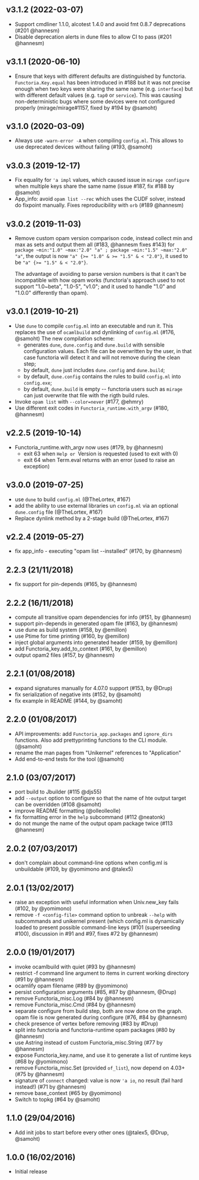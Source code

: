## v3.1.2 (2022-03-07)

* Support cmdliner 1.1.0, alcotest 1.4.0 and avoid fmt 0.8.7 deprecations
  (#201 @hannesm)
* Disable deprecation alerts in dune files to allow CI to pass (#201 @hannesm)

## v3.1.1 (2020-06-10)

* Ensure that keys with different defaults are distinguished by functoria.
  `Functoria.Key.equal` has been introduced in #188 but it was not precise
  enough when two keys were sharing the same name (e.g. `interface`)
  but with different default values (e.g. `tap0` or `service`).
  This was causing non-deterministic bugs where some devices were
  not configured properly (mirage/mirage#1157, fixed by #194 by @samoht)

## v3.1.0 (2020-03-09)

* Always use `-warn-error -A` when compiling `config.ml`. This allows
  to use deprecated devices without failing (#193, @samoht)

## v3.0.3 (2019-12-17)

* Fix equality for `'a impl` values, which caused issue in `mirage configure`
  when multiple keys share the same name (issue #187, fix #188 by @samoht)
* App_info: avoid `opam list --rec` which uses the CUDF solver, instead do
  fixpoint manually. Fixes reproducibility with `orb` (#189 @hannesm)

## v3.0.2 (2019-11-03)

* Remove custom opam version comparison code, instead collect min and max as
  sets and output them all (#183, @hannesm fixes #143)
  for `package ~min:"1.0" ~max:"2.0" "a" ; package ~min:"1.5" ~max:"2.0" "a"`,
  the output is now `"a" {>= "1.0" & >= "1.5" & < "2.0"}`, it used to be
  `"a" {>= "1.5" & < "2.0"}`.

  The advantage of avoiding to parse version numbers is that it can't be
  incompatible with how opam works (functoria's approach used to not support
  "1.0~beta", "1.0-5", "v1.0"; and it used to handle "1.0" and "1.0.0"
  differently than opam).

## v3.0.1 (2019-10-21)

* Use `dune` to compile `config.ml` into an executable and run it.
  This replaces the use of `ocamlbuild` and dynlinking of `config.ml`
  (#176, @samoht)
  The new compilation scheme:
  - generates `dune`, `dune.config` and `dune.build` with sensible
    configuration values. Each file can be overwritten by the user,
    in that case functoria will detect it and will not remove during
    the clean step;
  - by default, `dune` just includes `dune.config` and `dune.build`;
  - by default, `dune.config` contains the rules to build `config.ml`
    into `config.exe`;
  - by default, `dune.build` is empty -- functoria users such as
    `mirage` can just overwrite that file with the rigth build rules.
* Invoke `opam list` with `--color=never` (#177, @ehmry)
* Use different exit codes in `Functoria_runtime.with_argv` (#180, @hannesm)

## v2.2.5 (2019-10-14)

* Functoria_runtime.with_argv now uses (#179, by @hannesm)
  - exit 63 when `Help or `Version is requested (used to exit with 0)
  - exit 64 when Term.eval returns with an error (used to raise an exception)

## v3.0.0 (2019-07-25)

* use `dune` to build `config.ml` (@TheLortex, #167)
* add the ability to use external libraries un `config.ml` via an optional
  `dune.config` file (@TheLortex, #167)
* Replace dynlink method by a 2-stage build (@TheLortex, #167)

## v2.2.4 (2019-05-27)

* fix app_info - executing "opam list --installed" (#170, by @hannesm)

## 2.2.3 (21/11/2018)

* fix support for pin-depends (#165, by @hannesm)

## 2.2.2 (16/11/2018)

* compute all transitive opam dependencies for info (#151, by @hannesm)
* support pin-depends in generated opam file (#163, by @hannesm)
* use dune as build system (#158, by @emillon)
* use Ptime for time printing (#160, by @emillon)
* inject global arguments into generated header (#159, by @emillon)
* add Functoria_key.add_to_context (#161, by @emillon)
* output opam2 files (#157, by @hannesm)

## 2.2.1 (01/08/2018)

* expand signatures manually for 4.07.0 support (#153, by @Drup)
* fix serialization of negative ints (#152, by @samoht)
* fix example in README (#144, by @samoht)

## 2.2.0 (01/08/2017)

* API improvements: add `Functoria_app.packages` and `ignore_dirs`
  functions. Also add prettyprinting functions to the CLI module. (@samoht)
* rename the man pages from "Unikernel" references to "Application"
* Add end-to-end tests for the tool (@samoht)

## 2.1.0 (03/07/2017)

* port build to Jbuilder (#115 @djs55)
* add `--output` option to configure so that the name of hte output target can be overridden (#108 @samoht)
* improve README formatting (@olleolleolle)
* fix formatting error in the `help` subcommand (#112 @neatonk)
* do not munge the name of the output opam package twice (#113 @hannesm)

## 2.0.2 (07/03/2017)

* don't complain about command-line options when config.ml is unbuildable (#109, by @yomimono and @talex5)

## 2.0.1 (13/02/2017)

* raise an exception with useful information when Univ.new_key fails (#102, by @yomimono)
* remove `-f <config-file>` command option to unbreak `--help` with subcommands
  and unikernel present (which config.ml is dynamically loaded to present
  possible command-line keys (#101 (superseeding #100), discussion in #91 and
  #97, fixes #72 by @hannesm)

## 2.0.0 (19/01/2017)

* invoke ocamlbuild with quiet (#93 by @hannesm)
* restrict -f command line argument to items in current working directory (#91 by @hannesm)
* ocamlify opam filename (#89 by @yomimono)
* persist configuration arguments (#85, #87 by @hannesm, @Drup)
* remove Functoria_misc.Log (#84 by @hannesm)
* remove Functoria_misc.Cmd (#84 by @hannesm)
* separate configure from build step, both are now done on the graph.  opam file is now generated during configure (#76, #84 by @hannesm)
* check presence of vertex before removing (#83 by #Drup)
* split into functoria and functoria-runtime opam packages (#80 by @hannesm)
* use Astring instead of custom Functoria_misc.String (#77 by @hannesm)
* expose Functoria_key.name, and use it to generate a list of runtime keys (#68 by @yomimono)
* remove Functoria_misc.Set (provided `of_list`), now depend on 4.03+ (#75 by @hannesm)
* signature of `connect` changed: value is now `'a io`, no result (fail hard instead!) (#71 by @hannesm)
* remove base_context (#65 by @yomimono)
* Switch to topkg (#64 by @samoht)

## 1.1.0 (29/04/2016)

* Add init jobs to start before every other ones (@talex5, @Drup, @samoht)

## 1.0.0 (16/02/2016)

* Initial release

